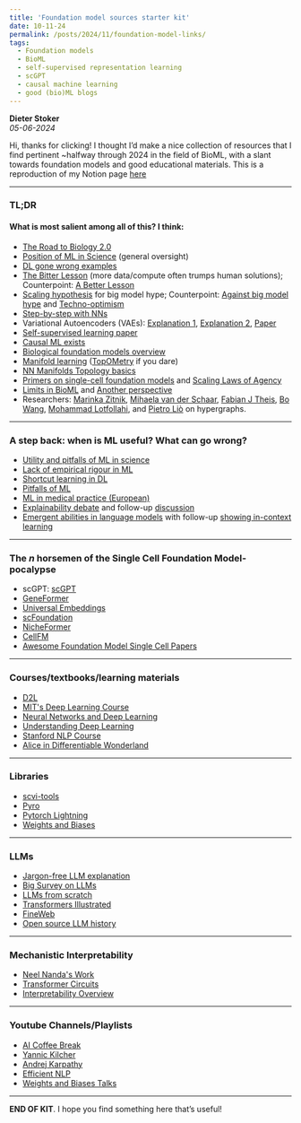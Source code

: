 ```yaml
---
title: 'Foundation model sources starter kit'
date: 10-11-24
permalink: /posts/2024/11/foundation-model-links/
tags:
  - Foundation models
  - BioML
  - self-supervised representation learning
  - scGPT
  - causal machine learning
  - good (bio)ML blogs
---
```


**Dieter Stoker**  
*05-06-2024*

Hi, thanks for clicking! I thought I’d make a nice collection of resources that I find pertinent ~halfway through 2024 in the field of BioML, with a slant towards foundation models and good educational materials. This is a reproduction of my Notion page [here](https://nebulous-booth-32c.notion.site/Foundation-models-tips-and-links-432e39f183e242ba9a144df1357189a1)

---

### TL;DR
#### What is most salient among all of this? I think:
- [The Road to Biology 2.0](https://freedium.cfd/https%3A%2F%2Ftowardsdatascience.com%2Fthe-road-to-biology-2-0-will-pass-through-black-box-data-bbd00fabf959)
- [Position of ML in Science](https://arxiv.org/abs/2405.18095) (general oversight)
- [DL gone wrong examples](https://www.nature.com/articles/s42256-020-00257-z)
- [The Bitter Lesson](https://www.cs.utexas.edu/~eunsol/courses/data/bitter_lesson.pdf) (more data/compute often trumps human solutions); Counterpoint: [A Better Lesson](https://rodneybrooks.com/a-better-lesson/)
- [Scaling hypothesis](https://gwern.net/scaling-hypothesis) for big model hype; Counterpoint: [Against big model hype](https://arxiv.org/abs/2304.15004) and [Techno-optimism](https://arxiv.org/abs/2405.07987)
- [Step-by-step with NNs](http://karpathy.github.io/2019/04/25/recipe/)
- Variational Autoencoders (VAEs): [Explanation 1](https://towardsdatascience.com/understanding-variational-autoencoders-vaes-f70510919f73), [Explanation 2](https://www.jeremyjordan.me/variational-autoencoders/), [Paper](https://arxiv.org/pdf/1606.05908)
- [Self-supervised learning paper](https://ieeexplore.ieee.org/abstract/document/9770283)
- [Causal ML exists](https://www.nature.com/articles/s41467-020-17419-7)
- [Biological foundation models overview](https://arxiv.org/abs/2311.07621)
- [Manifold learning](https://www.sciencedirect.com/science/article/pii/S2452310017301877) ([TopOMetry](https://www.biorxiv.org/content/10.1101/2022.03.14.484134v3.abstract) if you dare)
- [NN Manifolds Topology basics](https://colah.github.io/posts/2014-03-NN-Manifolds-Topology/)
- [Primers on single-cell foundation models](https://www.abhishaike.com/p/the-lore-behind-scrna-seq-foundation-models) and [Scaling Laws of Agency](https://markovbio.github.io/scaling-laws-of-agency/)
- [Limits in BioML](https://www.biorxiv.org/content/10.1101/2023.10.16.561085v2) and [Another perspective](https://www.biorxiv.org/content/10.1101/2024.04.02.587824.abstract)
- Researchers: [Marinka Zitnik](https://zitniklab.hms.harvard.edu/), [Mihaela van der Schaar](https://www.vanderschaar-lab.com/publications/), [Fabian J Theis](https://www.helmholtz-munich.de/en/icb/research-groups/theis-lab), [Bo Wang](https://www.wanglab.ai/research.html), [Mohammad Lotfollahi](http://lotfollahi.com/research), and [Pietro Liò](https://scholar.google.nl/citations?user=4YhNJBEAAAAJ&hl=en&oi=ao) on hypergraphs.

---

### A step back: when is ML useful? What can go wrong?
- [Utility and pitfalls of ML in science](https://arxiv.org/abs/2405.18095)
- [Lack of empirical rigour in ML](https://openreview.net/forum?id=rJWF0Fywf&source=post_page---------------------------)
- [Shortcut learning in DL](https://www.nature.com/articles/s42256-020-00257-z)
- [Pitfalls of ML](https://www.nature.com/articles/s41576-021-00434-9#Sec15)
- [ML in medical practice (European)](https://ieeexplore.ieee.org/abstract/document/9783196)
- [Explainability debate](https://www.nature.com/articles/s42256-019-0048-x) and follow-up [discussion](https://projecteuclid.org/journals/statistics-surveys/volume-16/issue-none/Interpretable-machine-learning-Fundamental-principles-and-10-grand-challenges/10.1214/21-SS133.full)
- [Emergent abilities in language models](https://arxiv.org/abs/2304.15004) with follow-up [showing in-context learning](https://arxiv.org/abs/2309.01809)

---

### The *n* horsemen of the Single Cell Foundation Model-pocalypse
- scGPT: [scGPT](https://www.nature.com/articles/s41592-024-02201-0)
- [GeneFormer](https://www.nature.com/articles/s41586-023-06139-9.epdf?sharing_token=u_5LUGVkd3A8zR-f73lU59RgN0jAjWel9jnR3ZoTv0N2UB4yyXENUK50s6uqjXH69sDxh4Z3J4plYCKlVME-W2WSuRiS96vx6t5ex2-krVDS46JkoVvAvJyWtYXIyj74pDWn_DutZq1oAlDaxfvBpUfSKDdBPJ8SKlTId8uT47M=)
- [Universal Embeddings](https://www.biorxiv.org/content/10.1101/2023.11.28.568918v1.abstract)
- [scFoundation](https://www.biorxiv.org/content/10.1101/2023.05.29.542705v4)
- [NicheFormer](https://www.biorxiv.org/content/10.1101/2024.04.15.589472v1)
- [CellFM](https://www.biorxiv.org/content/10.1101/2024.06.04.597369v1)
- [Awesome Foundation Model Single Cell Papers](https://github.com/OmicsML/awesome-foundation-model-single-cell-papers)

---

### Courses/textbooks/learning materials
- [D2L](https://d2l.ai/)
- [MIT's Deep Learning Course](http://introtodeeplearning.com/)
- [Neural Networks and Deep Learning](http://neuralnetworksanddeeplearning.com/)
- [Understanding Deep Learning](https://udlbook.github.io/udlbook/)
- [Stanford NLP Course](https://web.stanford.edu/class/cs224n/index.html#coursework)
- [Alice in Differentiable Wonderland](https://www.sscardapane.it/alice-book)

---

### Libraries
- [scvi-tools](https://github.com/scverse/scvi-tools)
- [Pyro](http://pyro.ai/)
- [Pytorch Lightning](https://lightning.ai/docs/pytorch/stable/)
- [Weights and Biases](https://wandb.ai/site)

---

### LLMs
- [Jargon-free LLM explanation](https://arstechnica.com/science/2023/07/a-jargon-free-explanation-of-how-ai-large-language-models-work/)
- [Big Survey on LLMs](https://arxiv.org/abs/2307.06435)
- [LLMs from scratch](https://github.com/rasbt/LLMs-from-scratch)
- [Transformers Illustrated](https://jalammar.github.io/illustrated-transformer/)
- [FineWeb](https://huggingface.co/spaces/HuggingFaceFW/blogpost-fineweb-v1)
- [Open source LLM history](https://cameronrwolfe.substack.com/p/the-history-of-open-source-llms-early)

---

### Mechanistic Interpretability
- [Neel Nanda's Work](https://www.neelnanda.io/mechanistic-interpretability/quickstart)
- [Transformer Circuits](https://transformer-circuits.pub/)
- [Interpretability Overview](https://arxiv.org/abs/2405.00208)

---

### Youtube Channels/Playlists
- [AI Coffee Break](https://www.youtube.com/@AICoffeeBreak)
- [Yannic Kilcher](https://www.youtube.com/@YannicKilcher)
- [Andrej Karpathy](https://www.youtube.com/@AndrejKarpathy)
- [Efficient NLP](https://www.youtube.com/playlist?list=PLgJhDSE2ZLxa3qLAJ8VU_9u-cx0I9tQMd)
- [Weights and Biases Talks](https://www.youtube.com/@WeightsBiases)

---

**END OF KIT**. I hope you find something here that’s useful!
